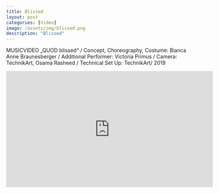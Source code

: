 ```yaml
---
title: Blissed
layout: post
categories: [Video]
image: /assets/img/blissed.png
description: "Blissed"
---
```


MUSICVIDEO „QUOD blissed“ / Concept, Choreography, Costume: Bianca Anne Braunesberger / Additional Performer: Victoria Primus / Camera: TechnikArt, Osama Rasheed / Technical Set Up: TechnikArt/ 2019

<iframe width="560" height="315" src="https://www.youtube.com/embed/Z_ROFI-RR8g" title="YouTube video player" frameborder="0" allow="accelerometer; autoplay; clipboard-write; encrypted-media; gyroscope; picture-in-picture" allowfullscreen></iframe>
